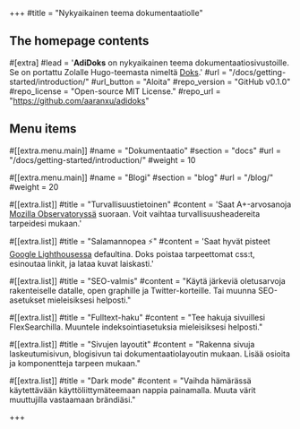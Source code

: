 +++
#title = "Nykyaikainen teema dokumentaatiolle"


## The homepage contents
#[extra]
#lead = '<b>AdiDoks</b> on nykyaikainen teema dokumentaatiosivustoille. Se on portattu Zolalle Hugo-teemasta nimeltä <a href="https://github.com/h-enk/">Doks</a>.'
#url = "/docs/getting-started/introduction/"
#url_button = "Aloita"
#repo_version = "GitHub v0.1.0"
#repo_license = "Open-source MIT License."
#repo_url = "https://github.com/aaranxu/adidoks"

## Menu items
#[[extra.menu.main]]
#name = "Dokumentaatio"
#section = "docs"
#url = "/docs/getting-started/introduction/"
#weight = 10

#[[extra.menu.main]]
#name = "Blogi"
#section = "blog"
#url = "/blog/"
#weight = 20

#[[extra.list]]
#title = "Turvallisuustietoinen"
#content = 'Saat A+-arvosanoja <a href="https://observatory.mozilla.org/analyze/adidoks.org">Mozilla Observatoryssä</a> suoraan. Voit vaihtaa turvallisuusheadereita tarpeidesi mukaan.'

#[[extra.list]]
#title = "Salamannopea ⚡️"
#content = 'Saat hyvät pisteet <a href="https://googlechrome.github.io/lighthouse/viewer/?gist=7731347bb8ce999eff7428a8e763b637">Google Lighthousessa</a> defaultina. Doks poistaa tarpeettomat css:t, esinoutaa linkit, ja lataa kuvat laiskasti.'

#[[extra.list]]
#title = "SEO-valmis"
#content = "Käytä järkeviä oletusarvoja rakenteiselle datalle, open graphille ja Twitter-korteille. Tai muunna SEO-asetukset mieleisiksesi helposti."

#[[extra.list]]
#title = "Fulltext-haku"
#content = "Tee hakuja sivuillesi FlexSearchilla. Muuntele indeksointiasetuksia mieleisiksesi helposti."

#[[extra.list]]
#title = "Sivujen layoutit"
#content = "Rakenna sivuja laskeutumisivun, blogisivun tai dokumentaatiolayoutin mukaan. Lisää osioita ja komponentteja tarpeen mukaan."

#[[extra.list]]
#title = "Dark mode"
#content = "Vaihda hämärässä käytettävään käyttöliittymäteemaan nappia painamalla. Muuta värit muuttujilla vastaamaan brändiäsi."

+++

